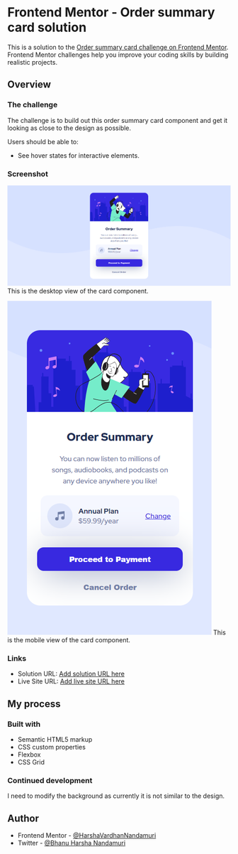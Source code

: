 # Frontend Mentor - Order summary card solution

This is a solution to the [Order summary card challenge on Frontend Mentor](https://www.frontendmentor.io/challenges/order-summary-component-QlPmajDUj). Frontend Mentor challenges help you improve your coding skills by building realistic projects. 

## Overview

### The challenge

The challenge is to build out this order summary card component and get it looking as close to the design as possible.

Users should be able to:

- See hover states for interactive elements.

### Screenshot

![](./results-images/desktop.png)
This is the desktop view of the card component.

![](./results-images/mobile.png)
This is the mobile view of the card component.

### Links

- Solution URL: [Add solution URL here](https://your-solution-url.com)
- Live Site URL: [Add live site URL here](https://your-live-site-url.com)

## My process

### Built with

- Semantic HTML5 markup
- CSS custom properties
- Flexbox
- CSS Grid

### Continued development

I need to modify the background as currently it is not similar to the design.

## Author

- Frontend Mentor - [@HarshaVardhanNandamuri](https://www.frontendmentor.io/profile/HarshaVardhanNandamuri)
- Twitter - [@Bhanu Harsha Nandamuri](https://www.linkedin.com/in/bhanu-harsha-nandamuri-b31a80149/)

